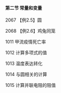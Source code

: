 
#### 第二节 常量和变量

2067	【例2.5】圆

2068	【例2.6】鸡兔同笼

1011	甲流疫情死亡率

1012	计算多项式的值

1013	温度表达转化

1014	与圆相关的计算

1015	计算并联电阻的阻值
